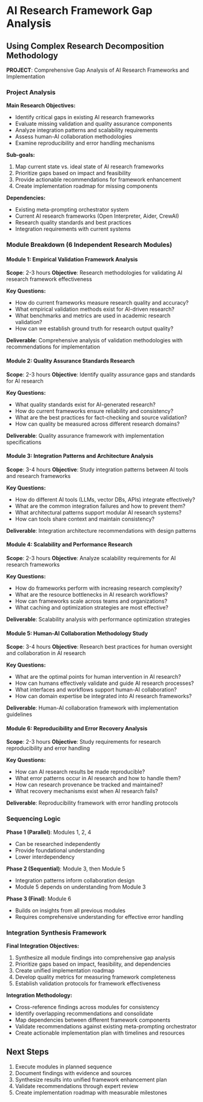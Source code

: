 # AI Research Framework Gap Analysis

## Using Complex Research Decomposition Methodology

**PROJECT**: Comprehensive Gap Analysis of AI Research Frameworks and Implementation

### Project Analysis

**Main Research Objectives:**

- Identify critical gaps in existing AI research frameworks
- Evaluate missing validation and quality assurance components
- Analyze integration patterns and scalability requirements
- Assess human-AI collaboration methodologies
- Examine reproducibility and error handling mechanisms

**Sub-goals:**

1. Map current state vs. ideal state of AI research frameworks
2. Prioritize gaps based on impact and feasibility
3. Provide actionable recommendations for framework enhancement
4. Create implementation roadmap for missing components

**Dependencies:**

- Existing meta-prompting orchestrator system
- Current AI research frameworks (Open Interpreter, Aider, CrewAI)
- Research quality standards and best practices
- Integration requirements with current systems

### Module Breakdown (6 Independent Research Modules)

#### Module 1: Empirical Validation Framework Analysis

**Scope**: 2-3 hours
**Objective**: Research methodologies for validating AI research framework effectiveness

**Key Questions:**

- How do current frameworks measure research quality and accuracy?
- What empirical validation methods exist for AI-driven research?
- What benchmarks and metrics are used in academic research validation?
- How can we establish ground truth for research output quality?

**Deliverable**: Comprehensive analysis of validation methodologies with recommendations for implementation

#### Module 2: Quality Assurance Standards Research

**Scope**: 2-3 hours
**Objective**: Identify quality assurance gaps and standards for AI research

**Key Questions:**

- What quality standards exist for AI-generated research?
- How do current frameworks ensure reliability and consistency?
- What are the best practices for fact-checking and source validation?
- How can quality be measured across different research domains?

**Deliverable**: Quality assurance framework with implementation specifications

#### Module 3: Integration Patterns and Architecture Analysis

**Scope**: 3-4 hours
**Objective**: Study integration patterns between AI tools and research frameworks

**Key Questions:**

- How do different AI tools (LLMs, vector DBs, APIs) integrate effectively?
- What are the common integration failures and how to prevent them?
- What architectural patterns support modular AI research systems?
- How can tools share context and maintain consistency?

**Deliverable**: Integration architecture recommendations with design patterns

#### Module 4: Scalability and Performance Research

**Scope**: 2-3 hours
**Objective**: Analyze scalability requirements for AI research frameworks

**Key Questions:**

- How do frameworks perform with increasing research complexity?
- What are the resource bottlenecks in AI research workflows?
- How can frameworks scale across teams and organizations?
- What caching and optimization strategies are most effective?

**Deliverable**: Scalability analysis with performance optimization strategies

#### Module 5: Human-AI Collaboration Methodology Study

**Scope**: 3-4 hours
**Objective**: Research best practices for human oversight and collaboration in AI research

**Key Questions:**

- What are the optimal points for human intervention in AI research?
- How can humans effectively validate and guide AI research processes?
- What interfaces and workflows support human-AI collaboration?
- How can domain expertise be integrated into AI research frameworks?

**Deliverable**: Human-AI collaboration framework with implementation guidelines

#### Module 6: Reproducibility and Error Recovery Analysis

**Scope**: 2-3 hours
**Objective**: Study requirements for research reproducibility and error handling

**Key Questions:**

- How can AI research results be made reproducible?
- What error patterns occur in AI research and how to handle them?
- How can research provenance be tracked and maintained?
- What recovery mechanisms exist when AI research fails?

**Deliverable**: Reproducibility framework with error handling protocols

### Sequencing Logic

**Phase 1 (Parallel)**: Modules 1, 2, 4

- Can be researched independently
- Provide foundational understanding
- Lower interdependency

**Phase 2 (Sequential)**: Module 3, then Module 5

- Integration patterns inform collaboration design
- Module 5 depends on understanding from Module 3

**Phase 3 (Final)**: Module 6

- Builds on insights from all previous modules
- Requires comprehensive understanding for effective error handling

### Integration Synthesis Framework

**Final Integration Objectives:**

1. Synthesize all module findings into comprehensive gap analysis
2. Prioritize gaps based on impact, feasibility, and dependencies
3. Create unified implementation roadmap
4. Develop quality metrics for measuring framework completeness
5. Establish validation protocols for framework effectiveness

**Integration Methodology:**

- Cross-reference findings across modules for consistency
- Identify overlapping recommendations and consolidate
- Map dependencies between different framework components
- Validate recommendations against existing meta-prompting orchestrator
- Create actionable implementation plan with timelines and resources

## Next Steps

1. Execute modules in planned sequence
2. Document findings with evidence and sources
3. Synthesize results into unified framework enhancement plan
4. Validate recommendations through expert review
5. Create implementation roadmap with measurable milestones

